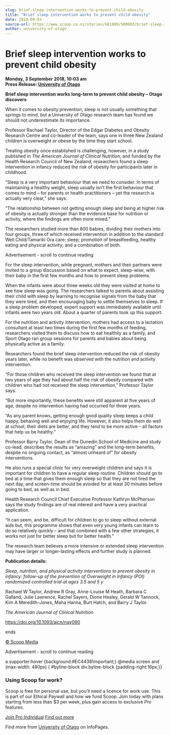 ```yaml
---
slug: brief-sleep-intervention-works-to-prevent-child-obesity
title: "Brief sleep intervention works to prevent child obesity"
date: 2018-09-03
source-url: https://www.scoop.co.nz/stories/GE1809/S00003/brief-sleep-intervention-works-to-prevent-child-obesity.htm
author: university-of-otago
---
```

Brief sleep intervention works to prevent child obesity
=======================================================

**Monday, 3 September 2018, 10:03 am**  
**Press Release: [University of Otago](https://info.scoop.co.nz/University_of_Otago)**

  
**Brief sleep intervention works long-term to prevent child obesity – Otago discovers**

When it comes to obesity prevention, sleep is not usually something that springs to mind, but a University of Otago research team has found we should not underestimate its importance.

Professor Rachael Taylor, Director of the Edgar Diabetes and Obesity Research Centre and co-leader of the team, says one in three New Zealand children is overweight or obese by the time they start school.

Treating obesity once established is challenging, however, in a study published in _The American Journal of Clinical Nutrition_, and funded by the Health Research Council of New Zealand, researchers found a sleep intervention in infancy reduced the risk of obesity for participants later in childhood.

“Sleep is a very important behaviour that we need to consider. In terms of maintaining a healthy weight, sleep usually isn’t the first behaviour that comes to mind – for parents or health practitioners – yet the research is actually very clear,” she says.

“The relationship between not getting enough sleep and being at higher risk of obesity is actually stronger than the evidence base for nutrition or activity, where the findings are often more mixed.”

The researchers studied more than 800 babies, dividing their mothers into four groups, three of which received intervention in addition to the standard Well Child/Tamariki Ora care: sleep; promotion of breastfeeding, healthy eating and physical activity; and a combination of both.

Advertisement - scroll to continue reading





For the sleep intervention, while pregnant, mothers and their partners were invited to a group discussion based on what to expect, sleep-wise, with their baby in the first few months and how to prevent sleep problems.

When the infants were about three weeks old they were visited at home to see how sleep was going. The researchers talked to parents about assisting their child with sleep by learning to recognise signals from the baby that they were tired, and then encouraging baby to settle themselves to sleep. If a sleep problem developed, expert support was immediately available until infants were two years old. About a quarter of parents took up this support.

For the nutrition and activity intervention, mothers had access to a lactation consultant at least two times during the first few months of feeding, researchers visited them to discuss how to eat healthily as a family, and Sport Otago ran group sessions for parents and babies about being physically active as a family.

Researchers found the brief sleep intervention reduced the risk of obesity years later, while no benefit was observed with the nutrition and activity intervention.

“For those children who received the sleep intervention we found that at two years of age they had about half the risk of obesity compared with children who had not received the sleep intervention,” Professor Taylor says.

“But more importantly, these benefits were still apparent at five years of age, despite no intervention having had occurred for three years.

“As any parent knows, getting enough good quality sleep keeps a child happy, behaving well and enjoying life. However, it also helps them do well at school, their diets are better, and they tend to be more active – all factors that help us be healthy.”

Professor Barry Taylor, Dean of the Dunedin School of Medicine and study co-lead, describes the results as “amazing” and the long-term benefits, despite no ongoing contact, as “almost unheard of” for obesity interventions.

He also runs a special clinic for very overweight children and says it is important for children to have a regular sleep routine. Children should go to bed at a time that gives them enough sleep so that they are not tired the next day, and screen-time should be avoided for at least 30 minutes before going to bed, as well as in bed.

Health Research Council Chief Executive Professor Kathryn McPherson says the study findings are of real interest and have a very practical application.

“It can seem, and be, difficult for children to go to sleep without external aids but, this programme shows that even very young infants can learn to do so relatively quickly – and that combined with a few other strategies, it works not just for better sleep but for better health.”

The research team believes a more intensive or extended sleep intervention may have larger or longer-lasting effects and further study is planned.

**Publication details:**

_Sleep, nutrition, and physical activity interventions to prevent obesity in infancy: follow-up of the prevention of Overweight in Infancy (POI) randomized controlled trial at ages 3.5 and 5 y_

Rachael W Taylor, Andrew R Gray, Anne-Louise M Heath, Barbara C Galland, Julie Lawrence, Rachel Sayers, Dione Healey, Gerald W Tannock, Kim A Meredith-Jones, Maha Hanna, Burt Hatch, and Barry J Taylor.

_The American Journal of Clinical Nutrition_

https://doi.org/10.1093/ajcn/nqy090

ends  

[© Scoop Media](http://www.scoop.co.nz/about/terms.html)  

Advertisement - scroll to continue reading



a.supporter:hover {background:#EC4438!important;} @media screen and (max-width: 480px) { #byline-block div.byline-block {padding-right:16px;}}

### Using Scoop for work?

Scoop is free for personal use, but you’ll need a licence for work use. This is part of our Ethical Paywall and how we fund Scoop. Join today with plans starting from less than $3 per week, plus gain access to exclusive _Pro_ features.  
  
[Join Pro Individual](https://pro.scoop.co.nz/Individual/?from=ProIn24) [Find out more](https://pro.scoop.co.nz/using-scoop-for-work/?from=ProIn24)

Find more from [University of Otago](https://info.scoop.co.nz/University_of_Otago) on InfoPages.